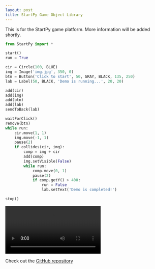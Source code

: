 ```yaml
---
layout: post
title: StartPy Game Object Library 
---
```


This is for the StartPy game platform. More information will be added shortly.

```python
from StartPy import *

start()
run = True

cir = Circle(100, BLUE)
img = Image('img.jpg', 350, 0)
btn = Button('Click to start', 50, GRAY, BLACK, 135, 250)
lab = Label(50, BLACK, 'Demo is running...', 20, 20)

add(cir)
add(img)
add(btn)
add(lab)
sendToBack(lab)

waitForClick()
remove(btn)
while run:
    cir.move(1, 1)
    img.move(-1, 1)
    pause(2)
    if collides(cir, img):
        comp = img + cir
        add(comp)
        img.setVisible(False)
        while run:
            comp.move(0, 1)
            pause(2)
            if comp.getY() > 400:
                run = False
                lab.setText('Demo is completed!')

stop()
```

<video controls>
  <source src="../static/startpy_demo.mp4" type="video/mp4">
Your browser does not support the video tag.
</video> 

<p>Check out the <a href="https://github.com/danielfrentzel/startpy-object-library">GitHub repository</a></p>
